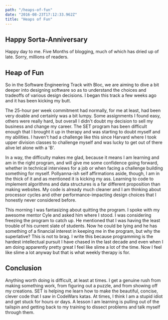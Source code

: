 ```yaml
---
path: "/heaps-of-fun"
date: "2016-08-23T17:12:33.962Z"
title: "Heaps of Fun"
---
```


## Happy Sorta-Anniversary
Happy day to me. Five Months of blogging, much of which has dried up of late. Sorry, millions of readers.

## Heap of Fun
So in the Software Engineering Track with Bloc, we are aiming to dive a bit deeper into designing software so as to understand the choices and tradeoffs of various design decisions. I began this track a few weeks ago and it has been kicking my butt.

The 25-hour per week commitment had normally, for me at least, had been very doable and certainly was a bit lumpy. Some assignments I found easy, others were really hard, but overall I didn't doubt my decision to sell my business and change my career. The SET program has been difficult enough that I brought it up in therapy and was starting to doubt myself and my abilities. I haven't had a challenge like this since Harvard where I took upper division classes to challenge myself and was lucky to get out of there alive let alone with a 'B'.

In a way, the difficulty makes me glad, because it means I am learning and am in the right program, and will give me some confidence going forward, whether in technical interviews for a job or when facing a challenge building something for myself. Pollyanna-ish self affirmations aside, though, I am in the thick of it and as mentioned it is kicking my ass. Learning to code to implement algorithms and data structures is a far different proposition than making websites. My code is already much cleaner and I am thinking about processor cycles and other performance-impacting design choices that I honestly never considered before.

This morning I was fantasizing about quitting the program. I spoke with my awesome mentor Cyle and asked him where I stood. I was considering freezing the program to catch up. He mentioned that I was having the least trouble of his current slate of students. Now he could be lying and he has something of a financial interest in keeping me in the program, but why the superlative? This is not to brag. I write this because programming is the hardest intellectual pursuit I have chased in the last decade and even when I am doing apparently pretty great I feel like slime a lot of the time. Now I feel like slime a lot anyway but that is what weekly therapy is for.

## Conclusion
Anything worth doing is difficult, at least at times. I get a genuine rush from making something work, from figuring out a puzzle, and from showing off my creations. SET is helping me learn how to make the beautiful, concise, clever code that I saw in CodeWars katas. At times, I think I am a stupid idiot and get stuck for hours or days. A lesson I am learning is pulling out of the tailspin and getting back to my training to dissect problems and talk myself through them.
